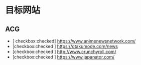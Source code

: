 # 目标网站
## ACG
* [ checkbox:checked] https://www.animenewsnetwork.com/
* [checkbox:checked ] https://otakumode.com/news
* [checkbox:checked ] http://www.crunchyroll.com/
* [checkbox:checked ] https://www.japanator.com/

